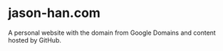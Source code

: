 # jason-han.com

A personal website with the domain from Google Domains and content hosted by GitHub.
